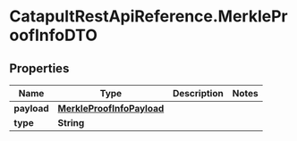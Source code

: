 # CatapultRestApiReference.MerkleProofInfoDTO

## Properties
Name | Type | Description | Notes
------------ | ------------- | ------------- | -------------
**payload** | [**MerkleProofInfoPayload**](MerkleProofInfoPayload.md) |  | 
**type** | **String** |  | 



